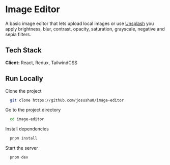 
# Image Editor

A basic image editor that lets upload local images or use [Unsplash](https://unsplash.com) you apply brightness, blur, contrast, opacity, saturation, grayscale, negative and sepia filters.


## Tech Stack

**Client:** React, Redux, TailwindCSS

## Run Locally

Clone the project

```bash
  git clone https://github.com/josushu0/image-editor
```

Go to the project directory

```bash
  cd image-editor
```

Install dependencies

```bash
  pnpm install
```

Start the server

```bash
  pnpm dev
```

